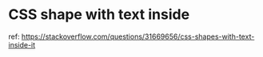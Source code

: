 # CSS shape with text inside

ref: https://stackoverflow.com/questions/31669656/css-shapes-with-text-inside-it
